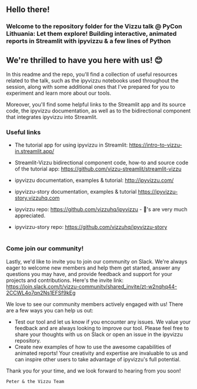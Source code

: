 ## Hello there!
### Welcome to the repository folder for the Vizzu talk @ PyCon Lithuania: Let them explore! Building interactive, animated reports in Streamlit with ipyvizzu & a few lines of Python
## We're thrilled to have you here with us! :blush:

In this readme and the repo, you'll find a collection of useful resources related to the talk, such as the ipyvizzu notebooks used throughout the session, along with some additional ones that I've prepared for you to experiment and learn more about our tools.

Moreover, you'll find some helpful links to the Streamlit app and its source code, the ipyvizzu documentation, as well as to the bidirectional component that integrates ipyvizzu into Streamlit.

### Useful links
- The tutorial app for using ipyvizzu in Streamlit: https://intro-to-vizzu-in.streamlit.app/
- Streamlit-Vizzu bidirectional component code, how-to and source code of the tutorial app: https://github.com/vizzu-streamlit/streamlit-vizzu
- ipyvizzu documentation, examples & tutorial: http://ipyvizzu.com/ 
- ipyvizzu-story documentation, examples & tutorial https://ipyvizzu-story.vizzuhq.com

- ipyvizzu repo: https://github.com/vizzuhq/ipyvizzu - :star2:'s are very much appreciated.
- ipyvizzu-story repo: https://github.com/vizzuhq/ipyvizzu-story
<br/><br/>

### Come join our community!
Lastly, we'd like to invite you to join our community on Slack. We're always eager to welcome new members and help them get started, answer any questions you may have, and provide feedback and support for your projects and contributions. Here's the invite link: https://join.slack.com/t/vizzu-community/shared_invite/zt-w2nqhq44-2CCWL4o7qn2Ns1EFSf9kEg

We love to see our community members actively engaged with us! There are a few ways you can help us out:

- Test our tool and let us know if you encounter any issues. We value your feedback and are always looking to improve our tool. Please feel free to share your thoughts with us on Slack or open an issue in the ipyvizzu repository.
- Create new examples of how to use the awesome capabilities of animated reports! Your creativity and expertise are invaluable to us and can inspire other users to take advantage of ipyvizzu's full potential.

Thank you for your time, and we look forward to hearing from you soon!

    Peter & the Vizzu Team
